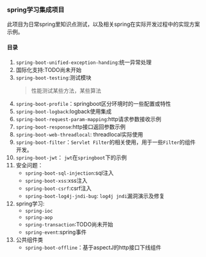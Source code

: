 ### spring学习集成项目
此项目为日常spring里知识点测试，以及相关spring在实际开发过程中的实现方案示例。

#### 目录
1. `spring-boot-unified-exception-handing`:统一异常处理
1. 国际化支持:TODO尚未开始
1. `spring-boot-testing`:测试模块
    > 性能测试某些方法，某些算法
1. `spring-boot-profile`：springboot区分环境时的一些配置或特性
1. `spring-boot-logback`:logback使用集成
1. `spring-boot-request-param-mapping`:http请求参数接收示例
1. `spring-boot-response`:http接口返回参数示例
1. `spring-boot-web-threadlocal`: threadlocal实际使用
1. `spring-boot-filter`：`Servlet Filter`的相关使用，用于一些`Filter`的组件开发。
1. `spring-boot-jwt`： `jwt`在`springboot`下的示例
1. 安全问题：
    * `spring-boot-sql-injection`:sql注入
    * `spring-boot-xss`:xss注入
    * `spring-boot-csrf`:csrf注入
    * `spring-boot-log4j-jndi-bug`: `log4j jndi`漏洞演示及修复
1. spring学习:
    * `spring-ioc`
    * `spring-aop`
    * `spring-transaction`:TODO尚未开始
    * `spring-event`:spring事件
1. 公共组件类
    * `spring-boot-offline`：基于aspectJ的http接口下线组件